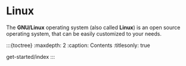# Linux

The **GNU/Linux** operating system (also called **Linux**) is an open source operating system, that can be easily customized to your needs.

:::{toctree}
:maxdepth: 2
:caption: Contents
:titlesonly: true

get-started/index
:::
